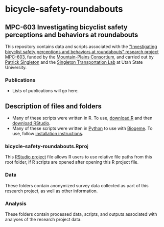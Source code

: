 # bicycle-safety-roundabouts
## MPC-603 Investigating bicyclist safety perceptions and behaviors at roundabouts
This repository contains data and scripts associated with the ["Investigating bicyclist safety perceptions and behaviors at roundabouts" research project MPC-603](https://www.mountain-plains.org/research/details.php?id=500), funded by the [Mountain-Plains Consortium](https://www.mountain-plains.org/), and carried out by [Patrick Singleton](https://engineering.usu.edu/cee/people/faculty/singleton-patrick) and the [Singleton Transportation Lab](https://engineering.usu.edu/cee/research/labs/patrick-singleton/index) at Utah State University. 

### Publications
* Lists of publications will go here. 

## Description of files and folders
* Many of these scripts were written in R. To use, [download R](https://cloud.r-project.org/) and then [download RStudio](https://www.rstudio.com/products/rstudio/download/#download). 
* Many of these scripts were written in [Python](https://www.python.org/) to use with [Biogeme](https://biogeme.epfl.ch/index.html). To use, follow [installation instructions](https://biogeme.epfl.ch/install.html). 

### bicycle-safety-roundabouts.Rproj
This [RStudio project](https://support.rstudio.com/hc/en-us/articles/200526207-Using-Projects) file allows R users to use relative file paths from this root folder, if R scripts are opened after opening this R project file. 

### Data
These folders contain anonymized survey data collected as part of this research project, as well as other information. 

### Analysis
These folders contain processed data, scripts, and outputs associated with analyses of the research project data. 
